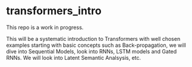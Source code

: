 # transformers_intro

This repo is a work in progress.

This will be a systematic introduction to Transformers with well chosen examples starting with basic concepts such as Back-propagation, we will dive into Sequential Models, look into RNNs, LSTM models and Gated RNNs. We will look into Latent Semantic Analsysis, etc.  
